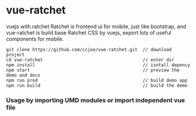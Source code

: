 # vue-ratchet

vuejs with ratchet
Ratchet is frontend ui for mobile, just like bootstrap,
and vue-ratchet is build base Ratchet CSS by vuejs, export lots of useful components for mobile.

```
git clone https://github.com/ccjoe/vue-ratchet.git  // download project
cd vue-ratchet                                      // enter dir
npm install                                         // isntall depency
npm start                                           // preview the demo and docs
npm run prod                                        // build demo app
npm run build                                       // build the demo
```

### Usage by importing UMD modules or import independent vue file
